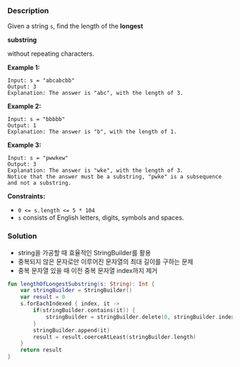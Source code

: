 ### Description

Given a string `s`, find the length of the **longest**

**substring**

without repeating characters.

**Example 1:**

```
Input: s = "abcabcbb"
Output: 3
Explanation: The answer is "abc", with the length of 3.

```

**Example 2:**

```
Input: s = "bbbbb"
Output: 1
Explanation: The answer is "b", with the length of 1.

```

**Example 3:**

```
Input: s = "pwwkew"
Output: 3
Explanation: The answer is "wke", with the length of 3.
Notice that the answer must be a substring, "pwke" is a subsequence and not a substring.

```

**Constraints:**

- `0 <= s.length <= 5 * 104`
- `s` consists of English letters, digits, symbols and spaces.

### Solution

- string을 가공할 때 효율적인 StringBuilder를 활용
- 중복되지 않은 문자로만 이루어진 문자열의 최대 길이를 구하는 문제
- 중복 문자열 있을 때 이전 중복 문자열 index까지 제거

```kotlin
fun lengthOfLongestSubstring(s: String): Int {
    var stringBuilder = StringBuilder()
    var result = 0
    s.forEachIndexed { index, it ->
        if(stringBuilder.contains(it)) {
            stringBuilder = stringBuilder.delete(0, stringBuilder.indexOf(it)+1)
        }
        stringBuilder.append(it)
        result = result.coerceAtLeast(stringBuilder.length)
    }
    return result
}
```